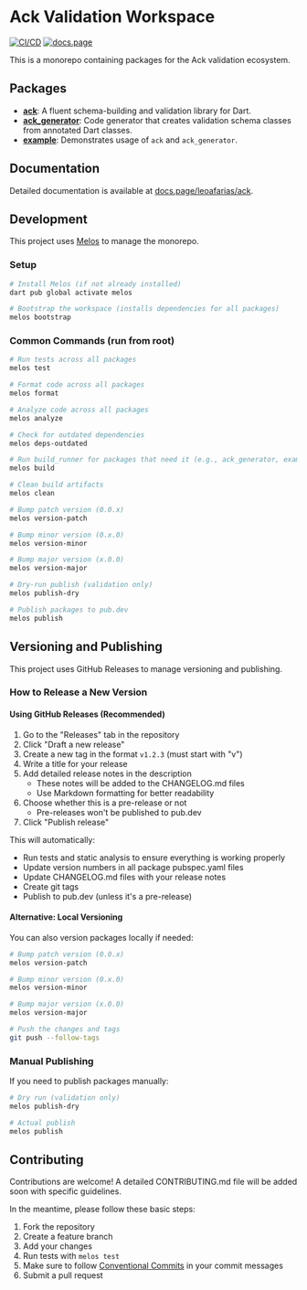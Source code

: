 # Ack Validation Workspace

[![CI/CD](https://github.com/leoafarias/ack/actions/workflows/ci.yml/badge.svg)](https://github.com/leoafarias/ack/actions/workflows/ci.yml)
[![docs.page](https://img.shields.io/badge/docs.page-documentation-blue)](https://docs.page/leoafarias/ack)

This is a monorepo containing packages for the Ack validation ecosystem.

## Packages

- **[ack](./packages/ack)**: A fluent schema-building and validation library for Dart.
- **[ack_generator](./packages/ack_generator)**: Code generator that creates validation schema classes from annotated Dart classes.
- **[example](./example)**: Demonstrates usage of `ack` and `ack_generator`.

## Documentation

Detailed documentation is available at [docs.page/leoafarias/ack](https://docs.page/leoafarias/ack).

## Development

This project uses [Melos](https://github.com/invertase/melos) to manage the monorepo.

### Setup

```bash
# Install Melos (if not already installed)
dart pub global activate melos

# Bootstrap the workspace (installs dependencies for all packages)
melos bootstrap
```

### Common Commands (run from root)

```bash
# Run tests across all packages
melos test

# Format code across all packages
melos format

# Analyze code across all packages
melos analyze

# Check for outdated dependencies
melos deps-outdated

# Run build_runner for packages that need it (e.g., ack_generator, example)
melos build

# Clean build artifacts
melos clean

# Bump patch version (0.0.x)
melos version-patch

# Bump minor version (0.x.0)
melos version-minor

# Bump major version (x.0.0)
melos version-major

# Dry-run publish (validation only)
melos publish-dry

# Publish packages to pub.dev
melos publish
```

## Versioning and Publishing

This project uses GitHub Releases to manage versioning and publishing.

### How to Release a New Version

#### Using GitHub Releases (Recommended)

1. Go to the "Releases" tab in the repository
2. Click "Draft a new release"
3. Create a new tag in the format `v1.2.3` (must start with "v")
4. Write a title for your release
5. Add detailed release notes in the description
   - These notes will be added to the CHANGELOG.md files
   - Use Markdown formatting for better readability
6. Choose whether this is a pre-release or not
   - Pre-releases won't be published to pub.dev
7. Click "Publish release"

This will automatically:
- Run tests and static analysis to ensure everything is working properly
- Update version numbers in all package pubspec.yaml files
- Update CHANGELOG.md files with your release notes
- Create git tags
- Publish to pub.dev (unless it's a pre-release)

#### Alternative: Local Versioning

You can also version packages locally if needed:

```bash
# Bump patch version (0.0.x)
melos version-patch

# Bump minor version (0.x.0)
melos version-minor

# Bump major version (x.0.0)
melos version-major

# Push the changes and tags
git push --follow-tags
```

### Manual Publishing

If you need to publish packages manually:

```bash
# Dry run (validation only)
melos publish-dry

# Actual publish
melos publish
```

## Contributing

Contributions are welcome! A detailed CONTRIBUTING.md file will be added soon with specific guidelines.

In the meantime, please follow these basic steps:
1. Fork the repository
2. Create a feature branch
3. Add your changes
4. Run tests with `melos test`
5. Make sure to follow [Conventional Commits](https://www.conventionalcommits.org/) in your commit messages
6. Submit a pull request
